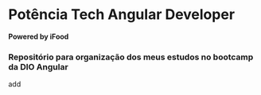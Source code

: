 # Potência Tech Angular Developer

**Powered by iFood**

### Repositório para organização dos meus estudos no bootcamp da DIO Angular

add
